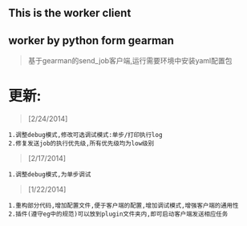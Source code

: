 ## This is the worker client
## worker by python form gearman
> 基于gearman的send_job客户端,运行需要环境中安装yaml配置包


# 更新:

> [2/24/2014]

    1.调整debug模式,修改可选调试模式:单步/打印执行log
    2.修复发送job的执行优先级,所有优先级均为low级别

> [2/17/2014]

    1.调整debug模式,为单步调试

> [1/22/2014] 
    
    1.重构部分代码,增加配置文件,便于客户端的配置,增加调试模式,增强客户端的通用性
    2.插件(遵守eg中的规范)可以放到plugin文件夹内,即可启动客户端发送相应任务
